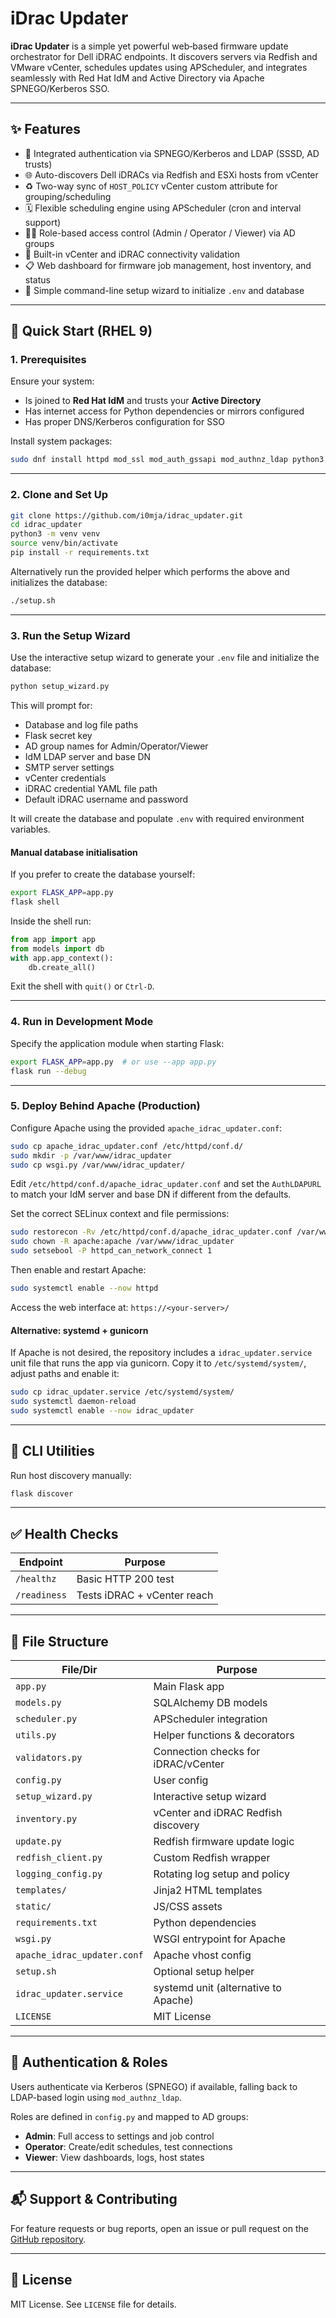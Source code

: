 # iDrac Updater

**iDrac Updater** is a simple yet powerful web‑based firmware update orchestrator for Dell iDRAC endpoints. It discovers servers via Redfish and VMware vCenter, schedules updates using APScheduler, and integrates seamlessly with Red Hat IdM and Active Directory via Apache SPNEGO/Kerberos SSO.

---

## ✨ Features

- 🔐 Integrated authentication via SPNEGO/Kerberos and LDAP (SSSD, AD trusts)
- 🌐 Auto-discovers Dell iDRACs via Redfish and ESXi hosts from vCenter
- ♻️ Two-way sync of `HOST_POLICY` vCenter custom attribute for grouping/scheduling
- 🗓️ Flexible scheduling engine using APScheduler (cron and interval support)
- 🧑‍💼 Role-based access control (Admin / Operator / Viewer) via AD groups
- 🧪 Built-in vCenter and iDRAC connectivity validation
- 📋 Web dashboard for firmware job management, host inventory, and status
- 🧙 Simple command-line setup wizard to initialize `.env` and database

---

## 🚀 Quick Start (RHEL 9)

### 1. Prerequisites

Ensure your system:

- Is joined to **Red Hat IdM** and trusts your **Active Directory**
- Has internet access for Python dependencies or mirrors configured
- Has proper DNS/Kerberos configuration for SSO

Install system packages:

```bash
sudo dnf install httpd mod_ssl mod_auth_gssapi mod_authnz_ldap python3 python3-pip gcc
```

---

### 2. Clone and Set Up

```bash
git clone https://github.com/i0mja/idrac_updater.git
cd idrac_updater
python3 -m venv venv
source venv/bin/activate
pip install -r requirements.txt
```

Alternatively run the provided helper which performs the above and initializes the database:

```bash
./setup.sh
```

---

### 3. Run the Setup Wizard

Use the interactive setup wizard to generate your `.env` file and initialize the database:

```bash
python setup_wizard.py
```

This will prompt for:

- Database and log file paths
- Flask secret key
- AD group names for Admin/Operator/Viewer
- IdM LDAP server and base DN
- SMTP server settings
- vCenter credentials
- iDRAC credential YAML file path
- Default iDRAC username and password

It will create the database and populate `.env` with required environment variables.

#### Manual database initialisation

If you prefer to create the database yourself:

```bash
export FLASK_APP=app.py
flask shell
```
Inside the shell run:

```python
from app import app
from models import db
with app.app_context():
    db.create_all()
```
Exit the shell with `quit()` or `Ctrl-D`.

---

### 4. Run in Development Mode

Specify the application module when starting Flask:

```bash
export FLASK_APP=app.py  # or use --app app.py
flask run --debug
```

---

### 5. Deploy Behind Apache (Production)

Configure Apache using the provided `apache_idrac_updater.conf`:

```bash
sudo cp apache_idrac_updater.conf /etc/httpd/conf.d/
sudo mkdir -p /var/www/idrac_updater
sudo cp wsgi.py /var/www/idrac_updater/
```

Edit `/etc/httpd/conf.d/apache_idrac_updater.conf` and set the `AuthLDAPURL`
to match your IdM server and base DN if different from the defaults.

Set the correct SELinux context and file permissions:
```bash
sudo restorecon -Rv /etc/httpd/conf.d/apache_idrac_updater.conf /var/www/idrac_updater
sudo chown -R apache:apache /var/www/idrac_updater
sudo setsebool -P httpd_can_network_connect 1
```

Then enable and restart Apache:

```bash
sudo systemctl enable --now httpd
```

Access the web interface at:
`https://<your-server>/`

#### Alternative: systemd + gunicorn

If Apache is not desired, the repository includes a `idrac_updater.service` unit file
that runs the app via gunicorn. Copy it to `/etc/systemd/system/`, adjust paths
and enable it:

```bash
sudo cp idrac_updater.service /etc/systemd/system/
sudo systemctl daemon-reload
sudo systemctl enable --now idrac_updater
```

---

## 🧐 CLI Utilities

Run host discovery manually:

```bash
flask discover
```

---

## ✅ Health Checks

| Endpoint     | Purpose                     |
| ------------ | --------------------------- |
| `/healthz`   | Basic HTTP 200 test         |
| `/readiness` | Tests iDRAC + vCenter reach |

---

## 📂 File Structure

| File/Dir                       | Purpose                             |
| ------------------------------ | ----------------------------------- |
| `app.py`                       | Main Flask app                      |
| `models.py`                    | SQLAlchemy DB models                |
| `scheduler.py`                 | APScheduler integration             |
| `utils.py`                     | Helper functions & decorators       |
| `validators.py`                | Connection checks for iDRAC/vCenter |
| `config.py`                    | User config                         |
| `setup_wizard.py`              | Interactive setup wizard            |
| `inventory.py`                 | vCenter and iDRAC Redfish discovery |
| `update.py`                    | Redfish firmware update logic       |
| `redfish_client.py`            | Custom Redfish wrapper              |
| `logging_config.py`            | Rotating log setup and policy       |
| `templates/`                   | Jinja2 HTML templates               |
| `static/`                      | JS/CSS assets                       |
| `requirements.txt`             | Python dependencies                 |
| `wsgi.py`                      | WSGI entrypoint for Apache          |
| `apache_idrac_updater.conf`    | Apache vhost config                 |
| `setup.sh`                     | Optional setup helper               |
| `idrac_updater.service`        | systemd unit (alternative to Apache) |
| `LICENSE`                      | MIT License                         |

---

## 🔐 Authentication & Roles

Users authenticate via Kerberos (SPNEGO) if available, falling back to LDAP-based login using `mod_authnz_ldap`.

Roles are defined in `config.py` and mapped to AD groups:

- **Admin**: Full access to settings and job control
- **Operator**: Create/edit schedules, test connections
- **Viewer**: View dashboards, logs, host states

---

## 📬 Support & Contributing

For feature requests or bug reports, open an issue or pull request on the [GitHub repository](https://github.com/i0mja/idrac_updater).

---

## 📝 License

MIT License. See `LICENSE` file for details.

